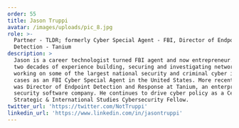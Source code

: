 ```yaml
---
order: 55
title: Jason Truppi
avatar: /images/uploads/pic_8.jpg
role: >-
  Partner - TLDR; formerly Cyber Special Agent - FBI, Director of Endpoint
  Detection - Tanium
description: >
  Jason is a career technologist turned FBI agent and now entrepreneur. He has
  two decades of experience building, securing and investigating networks;
  working on some of the largest national security and criminal cyber intrusion
  cases as an FBI Cyber Special Agent in the United States. More recently, he
  was Director of Endpoint Detection and Response at Tanium, an enterprise
  security software company. He continues to drive cyber policy as a Center for
  Strategic & International Studies Cybersecurity Fellow.
twitter_url: 'https://twitter.com/NotTruppi'
linkedin_url: 'https://www.linkedin.com/in/jasontruppi'
---
```



